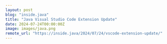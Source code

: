```yaml
---
layout: post
blog: "inside.java"
title: "Java Visual Studio Code Extension Update"
date: 2024-07-24T00:00:00Z
image: images/java.png
remote_url: "https://inside.java/2024/07/24/vscode-extension-update/"
---
```

